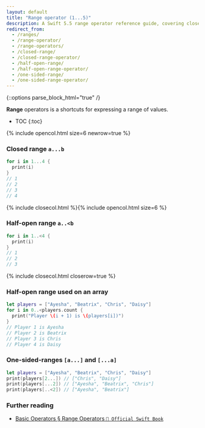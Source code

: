 ```yaml
---
layout: default
title: "Range operator (1...5)"
description: A Swift 5.5 range operator reference guide, covering closed ranges, half-open ranges, one-sided ranges, and including an array example.
redirect_from:
  - /ranges/
  - /range-operator/
  - /range-operators/
  - /closed-range/
  - /closed-range-operator/
  - /half-open-range/
  - /half-open-range-operator/
  - /one-sided-range/
  - /one-sided-range-operator/
---
```

{::options parse_block_html="true" /}

**Range** operators is a shortcuts for expressing a range of values.

* TOC
{:toc}

{% include opencol.html size=6 newrow=true %}

### Closed range `a...b`

```swift
for i in 1...4 {
  print(i)
}
// 1
// 2
// 3
// 4
```

{% include closecol.html %}{% include opencol.html size=6 %}

### Half-open range `a..<b`

```swift
for i in 1..<4 {
  print(i)
}
// 1
// 2
// 3
```

{% include closecol.html closerow=true %}

### Half-open range used on an array

```swift
let players = ["Ayesha", "Beatrix", "Chris", "Daisy"]
for i in 0..<players.count {
  print("Player \(i + 1) is \(players[i])")
}
// Player 1 is Ayesha
// Player 2 is Beatrix
// Player 3 is Chris
// Player 4 is Daisy
```

### One-sided-ranges `[a...]` and `[...a]`

```swift
let players = ["Ayesha", "Beatrix", "Chris", "Daisy"]
print(players[2...]) // ["Chris", "Daisy"]
print(players[...2]) // ["Ayesha", "Beatrix", "Chris"]
print(players[..<2]) // ["Ayesha", "Beatrix"]
```

### Further reading

* [Basic Operators § Range Operators `📖 Official Swift Book`](https://docs.swift.org/swift-book/LanguageGuide/BasicOperators.html#ID73)
